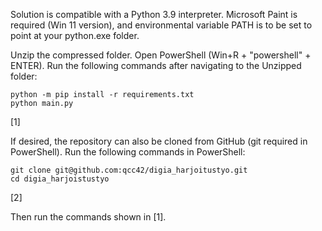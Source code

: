 Solution is compatible with a Python 3.9 interpreter. Microsoft Paint is required (Win 11 version), and environmental variable PATH is to be set to point at your python.exe folder. 

Unzip the compressed folder. Open PowerShell (Win+R + "powershell" + ENTER). Run the following commands after navigating to the Unzipped folder:


```
python -m pip install -r requirements.txt
python main.py
```
[1]

If desired, the repository can also be cloned from GitHub (git required in PowerShell). Run the following commands in PowerShell:

```
git clone git@github.com:qcc42/digia_harjoitustyo.git
cd digia_harjoistustyo
```
[2]

Then run the commands shown in [1].
